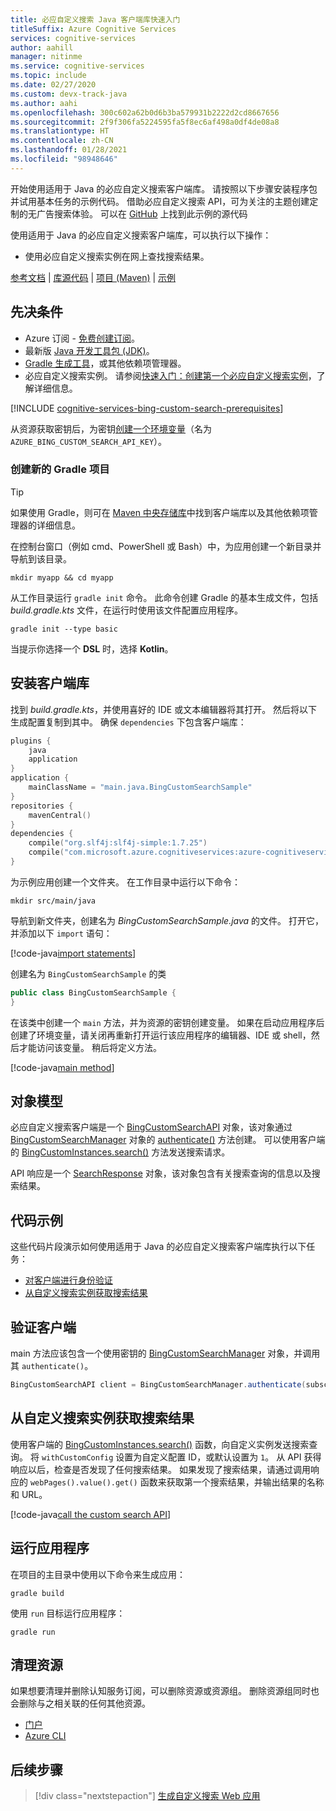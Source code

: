 ```yaml
---
title: 必应自定义搜索 Java 客户端库快速入门
titleSuffix: Azure Cognitive Services
services: cognitive-services
author: aahill
manager: nitinme
ms.service: cognitive-services
ms.topic: include
ms.date: 02/27/2020
ms.custom: devx-track-java
ms.author: aahi
ms.openlocfilehash: 300c602a62b0d6b3ba579931b2222d2cd8667656
ms.sourcegitcommit: 2f9f306fa5224595fa5f8ec6af498a0df4de08a8
ms.translationtype: HT
ms.contentlocale: zh-CN
ms.lasthandoff: 01/28/2021
ms.locfileid: "98948646"
---
```

开始使用适用于 Java 的必应自定义搜索客户端库。 请按照以下步骤安装程序包并试用基本任务的示例代码。 借助必应自定义搜索 API，可为关注的主题创建定制的无广告搜索体验。 可以在 [GitHub](https://github.com/Azure-Samples/cognitive-services-java-sdk-samples/tree/master/Search/BingCustomSearch) 上找到此示例的源代码

使用适用于 Java 的必应自定义搜索客户端库，可以执行以下操作：

* 使用必应自定义搜索实例在网上查找搜索结果。

[参考文档](/java/api/overview/azure/cognitiveservices/client/bingcustomsearch) | [库源代码](https://github.com/Azure/azure-sdk-for-net/tree/master/sdk/cognitiveservices/Search.BingCustomSearch) | [项目 (Maven)](https://search.maven.org/artifact/com.microsoft.azure.cognitiveservices/azure-cognitiveservices-customsearch/) | [示例](https://github.com/Azure-Samples/cognitive-services-java-sdk-samples)

## <a name="prerequisites"></a>先决条件

* Azure 订阅 - [免费创建订阅](https://azure.microsoft.com/free/cognitive-services/)。
* 最新版 [Java 开发工具包 (JDK)](https://www.oracle.com/technetwork/java/javase/downloads/index.html)。
* [Gradle 生成工具](https://gradle.org/install/)，或其他依赖项管理器。
* 必应自定义搜索实例。 请参阅[快速入门：创建第一个必应自定义搜索实例](../../quick-start.md)，了解详细信息。

[!INCLUDE [cognitive-services-bing-custom-search-prerequisites](~/includes/cognitive-services-bing-custom-search-signup-requirements.md)]

从资源获取密钥后，为密钥[创建一个环境变量](../../../cognitive-services-apis-create-account.md#configure-an-environment-variable-for-authentication)（名为 `AZURE_BING_CUSTOM_SEARCH_API_KEY`）。

### <a name="create-a-new-gradle-project"></a>创建新的 Gradle 项目

> [!TIP]
> 如果使用 Gradle，则可在 [Maven 中央存储库](https://search.maven.org/artifact/com.microsoft.azure.cognitiveservices/azure-cognitiveservices-textanalytics/)中找到客户端库以及其他依赖项管理器的详细信息。

在控制台窗口（例如 cmd、PowerShell 或 Bash）中，为应用创建一个新目录并导航到该目录。

```console
mkdir myapp && cd myapp
```

从工作目录运行 `gradle init` 命令。 此命令创建 Gradle 的基本生成文件，包括 *build.gradle.kts* 文件，在运行时使用该文件配置应用程序。

```console
gradle init --type basic
```

当提示你选择一个 **DSL** 时，选择 **Kotlin**。

## <a name="install-the-client-library"></a>安装客户端库

找到 *build.gradle.kts*，并使用喜好的 IDE 或文本编辑器将其打开。 然后将以下生成配置复制到其中。 确保 `dependencies` 下包含客户端库：

```kotlin
plugins {
    java
    application
}
application {
    mainClassName = "main.java.BingCustomSearchSample"
}
repositories {
    mavenCentral()
}
dependencies {
    compile("org.slf4j:slf4j-simple:1.7.25")
    compile("com.microsoft.azure.cognitiveservices:azure-cognitiveservices-customsearch:1.0.2")
}
```

为示例应用创建一个文件夹。 在工作目录中运行以下命令：

```console
mkdir src/main/java
```

导航到新文件夹，创建名为 *BingCustomSearchSample.java* 的文件。 打开它，并添加以下 `import` 语句：


[!code-java[import statements](~/cognitive-services-java-sdk-samples/Search/BingCustomSearch/src/main/java/BingCustomSearchSample.java?name=imports)]

创建名为 `BingCustomSearchSample` 的类

```java
public class BingCustomSearchSample {
}
```

在该类中创建一个 `main` 方法，并为资源的密钥创建变量。 如果在启动应用程序后创建了环境变量，请关闭再重新打开运行该应用程序的编辑器、IDE 或 shell，然后才能访问该变量。 稍后将定义方法。

[!code-java[main method](~/cognitive-services-java-sdk-samples/Search/BingCustomSearch/src/main/java/BingCustomSearchSample.java?name=main)]

## <a name="object-model"></a>对象模型

必应自定义搜索客户端是一个 [BingCustomSearchAPI](/java/api/com.microsoft.azure.cognitiveservices.search.customsearch.bingcustomsearchapi) 对象，该对象通过 [BingCustomSearchManager](/java/api/com.microsoft.azure.cognitiveservices.search.customsearch.bingcustomsearchmanager) 对象的 [authenticate()](/java/api/com.microsoft.azure.cognitiveservices.search.customsearch.bingcustomsearchmanager.authenticate) 方法创建。 可以使用客户端的 [BingCustomInstances.search()](/java/api/com.microsoft.azure.cognitiveservices.search.customsearch.bingcustominstances.search#com_microsoft_azure_cognitiveservices_search_customsearch_BingCustomInstances_search__) 方法发送搜索请求。

API 响应是一个 [SearchResponse](/java/api/com.microsoft.azure.cognitiveservices.search.customsearch.models.searchresponse) 对象，该对象包含有关搜索查询的信息以及搜索结果。

## <a name="code-examples"></a>代码示例

这些代码片段演示如何使用适用于 Java 的必应自定义搜索客户端库执行以下任务：

* [对客户端进行身份验证](#authenticate-the-client)
* [从自定义搜索实例获取搜索结果](#get-search-results-from-your-custom-search-instance)

## <a name="authenticate-the-client"></a>验证客户端

main 方法应该包含一个使用密钥的 [BingCustomSearchManager](/java/api/com.microsoft.azure.cognitiveservices.search.customsearch.bingcustomsearchapi) 对象，并调用其 `authenticate()`。

```java
BingCustomSearchAPI client = BingCustomSearchManager.authenticate(subscriptionKey);
```

## <a name="get-search-results-from-your-custom-search-instance"></a>从自定义搜索实例获取搜索结果

使用客户端的 [BingCustomInstances.search()](/java/api/com.microsoft.azure.cognitiveservices.search.customsearch.bingcustominstances.search#com_microsoft_azure_cognitiveservices_search_customsearch_BingCustomInstances_search__) 函数，向自定义实例发送搜索查询。 将 `withCustomConfig` 设置为自定义配置 ID，或默认设置为 `1`。 从 API 获得响应以后，检查是否发现了任何搜索结果。 如果发现了搜索结果，请通过调用响应的 `webPages().value().get()` 函数来获取第一个搜索结果，并输出结果的名称和 URL。

[!code-java[call the custom search API](~/cognitive-services-java-sdk-samples/Search/BingCustomSearch/src/main/java/BingCustomSearchSample.java?name=runSample)]

## <a name="run-the-application"></a>运行应用程序

在项目的主目录中使用以下命令来生成应用：

```console
gradle build
```

使用 `run` 目标运行应用程序：

```console
gradle run
```

## <a name="clean-up-resources"></a>清理资源

如果想要清理并删除认知服务订阅，可以删除资源或资源组。 删除资源组同时也会删除与之相关联的任何其他资源。

* [门户](../../../cognitive-services-apis-create-account.md#clean-up-resources)
* [Azure CLI](../../../cognitive-services-apis-create-account-cli.md#clean-up-resources)

## <a name="next-steps"></a>后续步骤

> [!div class="nextstepaction"]
> [生成自定义搜索 Web 应用](../../tutorials/custom-search-web-page.md)
